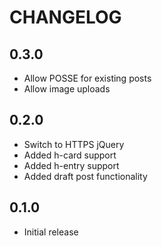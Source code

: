 CHANGELOG
=========

0.3.0
-----
* Allow POSSE for existing posts
* Allow image uploads

0.2.0
-----
* Switch to HTTPS jQuery
* Added h-card support
* Added h-entry support
* Added draft post functionality

0.1.0
-----
* Initial release
